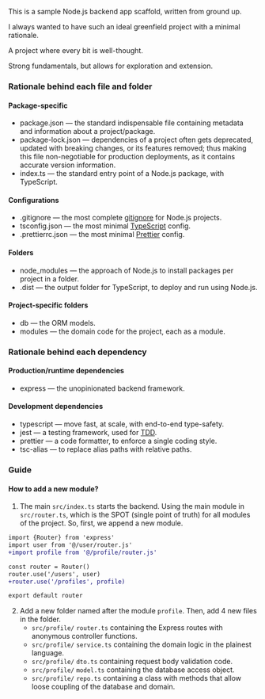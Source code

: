 This is a sample Node.js backend app scaffold, written from ground up.

I always wanted to have such an ideal greenfield project with a minimal rationale.

A project where every bit is well-thought.

Strong fundamentals, but allows for exploration and extension.

### Rationale behind each file and folder

#### Package-specific

- package.json — the standard indispensable file containing metadata and information about a project/package.
- package-lock.json — dependencies of a project often gets deprecated, updated with breaking changes, or its features removed; thus making this file non-negotiable for production deployments, as it contains accurate version information.
- index.ts — the standard entry point of a Node.js package, with TypeScript.

#### Configurations

- .gitignore — the most complete [gitignore](https://github.com/github/gitignore) for Node.js projects.
- tsconfig.json — the most minimal [TypeScript](https://www.typescriptlang.org/) config.
- .prettierrc.json — the most minimal [Prettier](https://prettier.io/) config.

#### Folders

- node_modules — the approach of Node.js to install packages per project in a folder.
- .dist — the output folder for TypeScript, to deploy and run using Node.js.

#### Project-specific folders

- db — the ORM models.
- modules — the domain code for the project, each as a module.

### Rationale behind each dependency

#### Production/runtime dependencies

- express — the unopinionated backend framework.

#### Development dependencies

- typescript — move fast, at scale, with end-to-end type-safety.
- jest — a testing framework, used for [TDD](https://testdriven.io/test-driven-development/).
- prettier — a code formatter, to enforce a single coding style.
- tsc-alias — to replace alias paths with relative paths.

### Guide

#### How to add a new module?

1. The main `src/index.ts` starts the backend. Using the main module in `src/router.ts`, which is the SPOT (single point of truth) for all modules of the project. So, first, we append a new module.

```diff
import {Router} from 'express'
import user from '@/user/router.js'
+import profile from '@/profile/router.js'

const router = Router()
router.use('/users', user)
+router.use('/profiles', profile)

export default router
```

2. Add a new folder named after the module `profile`. Then, add 4 new files in the folder.
   - `src/profile/` `router.ts` containing the Express routes with anonymous controller functions.
   - `src/profile/` `service.ts` containing the domain logic in the plainest language.
   - `src/profile/` `dto.ts` containing request body validation code.
   - `src/profile/` `model.ts` containing the database access object.
   - `src/profile/` `repo.ts` containing a class with methods that allow loose coupling of the database and  domain.
